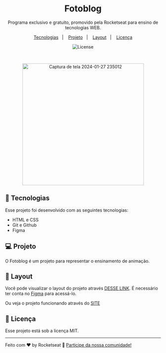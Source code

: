 <h1 align="center"> Fotoblog </h1>

<p align="center">
Programa exclusivo e gratuito, promovido pela Rocketseat para ensino de tecnologias WEB.
</p>

<p align="center">
  <a href="#-tecnologias">Tecnologias</a>&nbsp;&nbsp;&nbsp;|&nbsp;&nbsp;&nbsp;
  <a href="#-projeto">Projeto</a>&nbsp;&nbsp;&nbsp;|&nbsp;&nbsp;&nbsp;
  <a href="#-layout">Layout</a>&nbsp;&nbsp;&nbsp;|&nbsp;&nbsp;&nbsp;
  <a href="#memo-licença">Licença</a>
</p>

<p align="center">
  <img alt="License" src="https://img.shields.io/static/v1?label=license&message=MIT&color=49AA26&labelColor=000000">
</p>

<br>

<p align="center">
  <img width="393" alt="Captura de tela 2024-01-27 235012" src="https://github.com/Rafael-Rodrigues23/Projeto04_Fotoblog/assets/94968001/da3503e8-0bc1-4915-baae-b5c3222791d6">

</p>

## 🚀 Tecnologias

Esse projeto foi desenvolvido com as seguintes tecnologias:

- HTML e CSS
- Git e Github
- Figma

## 💻 Projeto

O Fotoblog é um projeto para representar o ensinamento de animação.

## 🔖 Layout

Você pode visualizar o layout do projeto através [DESSE LINK](https://www.figma.com/file/M00xG9pWsQNikKYpFsv2JJ/Cheesecake-%E2%80%A2-Projeto-Explorer-(Community)?type=design&node-id=113-93&mode=design&t=GzOpxkfPAdTJVmX6-0). É necessário ter conta no [Figma](https://figma.com) para acessá-lo.

Ou veja o projeto funcionando através do [SITE](https://rafael-rodrigues23.github.io/Projeto04_Fotoblog/)

## :memo: Licença

Esse projeto está sob a licença MIT.

---

Feito com ♥ by Rocketseat :wave: [Participe da nossa comunidade!](https://discord.gg/rocketseat)
